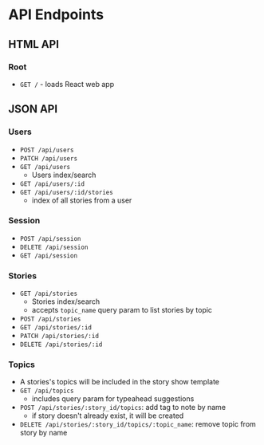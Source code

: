 # API Endpoints

## HTML API

### Root

- `GET /` - loads React web app

## JSON API

### Users

- `POST /api/users`
- `PATCH /api/users`
- `GET /api/users`
  - Users index/search
- `GET /api/users/:id`
- `GET /api/users/:id/stories`
  - index of all stories from a user

### Session

- `POST /api/session` 
- `DELETE /api/session`
- `GET /api/session`


### Stories

- `GET /api/stories`
  - Stories index/search
  - accepts `topic_name` query param to list stories by topic
- `POST /api/stories`
- `GET /api/stories/:id`
- `PATCH /api/stories/:id`
- `DELETE /api/stories/:id`

### Topics

- A stories's topics will be included in the story show template
- `GET /api/topics`
  - includes query param for typeahead suggestions
- `POST /api/stories/:story_id/topics`: add tag to note by name
  - if story doesn't already exist, it will be created
- `DELETE /api/stories/:story_id/topics/:topic_name`: remove topic from story by
  name

